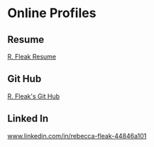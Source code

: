 
# Online Profiles

## Resume
[R. Fleak Resume](https://github.com/fleakrl/liftoff-assignments/blob/master/career_03/2017%20R.%20Fleak%20Resume.pdf)


## Git Hub
[R. Fleak's Git Hub](https://github.com/fleakrl)

## Linked In
www.linkedin.com/in/rebecca-fleak-44846a101